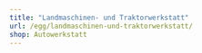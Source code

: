 ```yaml
---
title: "Landmaschinen- und Traktorwerkstatt"
url: /egg/landmaschinen-und-traktorwerkstatt/
shop: Autowerkstatt
---
```

